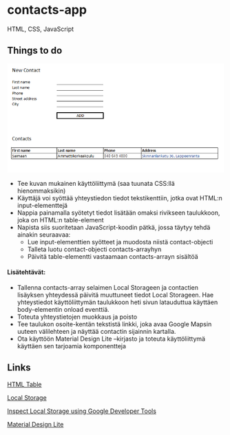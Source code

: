 # contacts-app

HTML, CSS, JavaScript

## Things to do
<img src="https://raw.githubusercontent.com/ekoodi/ekoodi.github.io/master/web-technologies/images/contacts-app.png">

- Tee kuvan mukainen käyttöliittymä (saa tuunata CSS:llä hienommaksikin)
- Käyttäjä voi syöttää yhteystiedon tiedot tekstikenttiin, jotka ovat HTML:n input-elementtejä
- Nappia painamalla syötetyt tiedot lisätään omaksi rivikseen taulukkoon, joka on HTML:n table-element
- Napista siis suoritetaan JavaScript-koodin pätkä, jossa täytyy tehdä ainakin seuraavaa:
    -	Lue input-elementtien syötteet ja muodosta niistä contact-objecti
    -	Talleta luotu contact-objecti contacts-arrayhyn
    -	Päivitä table-elementti vastaamaan contacts-arrayn sisältöä
    
    
#### Lisätehtävät:
-	Tallenna contacts-array selaimen Local Storageen ja contactien lisäyksen yhteydessä päivitä muuttuneet tiedot Local Storageen. Hae yhteystiedot käyttöliittymän taulukkoon heti sivun latauduttua käyttäen body-elementin onload eventtiä.
-	Toteuta yhteystietojen muokkaus ja poisto
-   Tee taulukon osoite-kentän tekstistä linkki, joka avaa Google Mapsin uuteen välilehteen ja näyttää contactin sijainnin kartalla.
-	Ota käyttöön Material Design Lite –kirjasto ja toteuta käyttöliittymä käyttäen sen tarjoamia komponentteja

## Links

[HTML Table](https://www.w3schools.com/html/html_tables.asp)

[Local Storage](https://www.w3schools.com/html/html5_webstorage.asp)

[Inspect Local Storage using Google Developer Tools](https://developers.google.com/web/tools/chrome-devtools/manage-data/local-storage)

[Material Design Lite](https://getmdl.io/)
